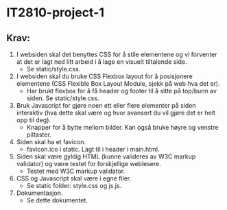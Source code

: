 # IT2810-project-1

## Krav:
1. I websiden skal det benyttes CSS for å stile elementene og vi forventer at det er lagt ned litt arbeid i å lage en visuelt tiltalende side.
    * Se static/style.css.
2. I websiden skal du bruke CSS Flexbox layout for å posisjonere elementene (CSS Flexible Box Layout Module, sjekk på web hva det er).
    * Har brukt flexbox for å få header og footer til å sitte på top/bunn av siden. Se static/style.css.
3. Bruk Javascript for gjøre noen ett eller flere elementer på siden interaktiv (hva dette skal være og hvor avansert du vil gjøre det er helt opp til deg).
    * Knapper for å bytte mellom bilder. Kan også bruke høyre og venstre piltaster.
4. Siden skal ha et favicon.
    * favicon.ico i static. Lagt til i header i main.html.
5. Siden skal være gyldig HTML (kunne valideres av W3C markup validator) og være testet for forskjellige weblesere.
    * Testet med W3C markup validator.
6. CSS og Javascript skal være i egne filer.
    * Se static folder: style.css og js.js.
7. Dokumentasjon.
    * Se dette dokumentet.